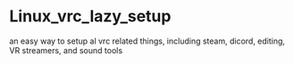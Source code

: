 # Linux_vrc_lazy_setup
an easy way to setup al vrc related things, including steam, dicord, editing, VR streamers, and sound tools
